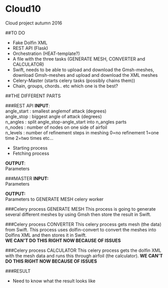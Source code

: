 # Cloud10
Cloud project autumn 2016

##TO DO 
* Fake Dolfin XML
* REST API (Flask) 
* Orchestration (HEAT-template?)
* A file with the three tasks (GENERATE MESH, CONVERTER and CALCULATOR)
* Swift, needs to be able to upload and download the Gmsh-meshes, download Gmsh-meshes and upload and download the XML meshes
* Celery-Master (starts celery tasks (possibly chains them))  
* Chain, groups, chords.. etc which one is the best? 



##THE DIFFERENT PARTS

###REST API
**INPUT**:  <br />
angle_start : smallest anglemof attack (degrees)  <br />
angle_stop  : biggest angle of attack (degrees)  <br />
n_angles    : split angle_stop-angle_start into n_angles parts  <br />
n_nodes     : number of nodes on one side of airfoil  <br />
n_levels : number of refinement steps in meshing 0=no refinement 1=one time 2=two times etc...  <br />

* Starting process
* Fetching process

**OUTPUT**: <br />
Parameters  


###MASTER
**INPUT:** <br />
Parameters <br />

**OUTPUT:** <br />
Parameters to GENERATE MESH celery worker

###Celery process GENERATE MESH 
This process is going to generate several different meshes by using Gmsh then store the result in Swift. 

###Celery process CONVERTER
This celery process gets mesh (the data) from Swift. This process uses dolfin-convert to convert the meshes into Dolfins XML and then stores it in Swift.  <br />
**WE CAN'T DO THIS RIGHT NOW BECAUSE OF ISSUES**

###Celery process CALCULATOR 
This celery process gets the dolfin XML with the mesh data and runs this through airfoil (the calculator). 
**WE CAN'T DO THIS RIGHT NOW BECAUSE OF ISSUES**

###RESULT
* Need to know what the result looks like

